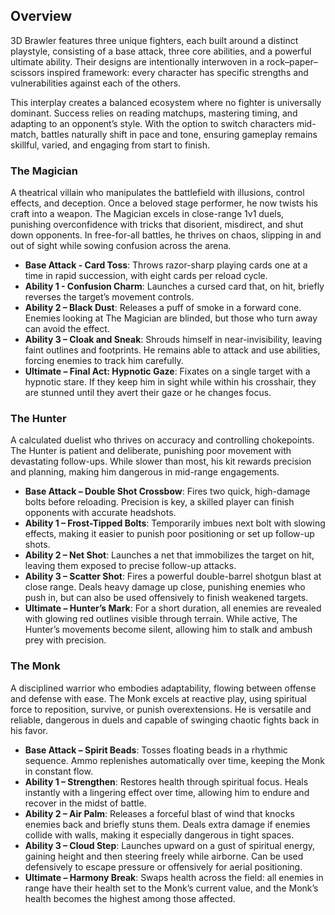 ## Overview

3D Brawler features three unique fighters, each built around a distinct playstyle, consisting of a base attack, three core abilities, and a powerful ultimate ability. Their designs are intentionally interwoven in a rock–paper–scissors inspired framework: every character has specific strengths and vulnerabilities against each of the others.

This interplay creates a balanced ecosystem where no fighter is universally dominant. Success relies on reading matchups, mastering timing, and adapting to an opponent’s style. With the option to switch characters mid-match, battles naturally shift in pace and tone, ensuring gameplay remains skillful, varied, and engaging from start to finish.

### The Magician
A theatrical villain who manipulates the battlefield with illusions, control effects, and deception. Once a beloved stage performer, he now twists his craft into a weapon.  The Magician excels in close-range 1v1 duels, punishing overconfidence with tricks that disorient, misdirect, and shut down opponents.  In free-for-all battles, he thrives on chaos, slipping in and out of sight while sowing confusion across the arena.  

- **Base Attack - Card Toss**: Throws razor-sharp playing cards one at a time in rapid succession, with eight cards per reload cycle.  
- **Ability 1 - Confusion Charm**: Launches a cursed card that, on hit, briefly reverses the target’s movement controls.  
- **Ability 2 – Black Dust**: Releases a puff of smoke in a forward cone. Enemies looking at The Magician are blinded, but those who turn away can avoid the effect.  
- **Ability 3 – Cloak and Sneak**: Shrouds himself in near-invisibility, leaving faint outlines and footprints. He remains able to attack and use abilities, forcing enemies to track him carefully.  
- **Ultimate – Final Act: Hypnotic Gaze**: Fixates on a single target with a hypnotic stare. If they keep him in sight while within his crosshair, they are stunned until they avert their gaze or he changes focus.  

### The Hunter
A calculated duelist who thrives on accuracy and controlling chokepoints. The Hunter is patient and deliberate, punishing poor movement with devastating follow-ups. While slower than most, his kit rewards precision and planning, making him dangerous in mid-range engagements.  

- **Base Attack – Double Shot Crossbow**: Fires two quick, high-damage bolts before reloading. Precision is key, a skilled player can finish opponents with accurate headshots.  
- **Ability 1 – Frost-Tipped Bolts**: Temporarily imbues next bolt with slowing effects, making it easier to punish poor positioning or set up follow-up shots.  
- **Ability 2 – Net Shot**: Launches a net that immobilizes the target on hit, leaving them exposed to precise follow-up attacks.  
- **Ability 3 – Scatter Shot**: Fires a powerful double-barrel shotgun blast at close range. Deals heavy damage up close, punishing enemies who push in, but can also be used offensively to finish weakened targets.  
- **Ultimate – Hunter’s Mark**: For a short duration, all enemies are revealed with glowing red outlines visible through terrain. While active, The Hunter’s movements become silent, allowing him to stalk and ambush prey with precision.  


### The Monk
A disciplined warrior who embodies adaptability, flowing between offense and defense with ease. The Monk excels at reactive play, using spiritual force to reposition, survive, or punish overextensions. He is versatile and reliable, dangerous in duels and capable of swinging chaotic fights back in his favor.  

- **Base Attack – Spirit Beads**: Tosses floating beads in a rhythmic sequence. Ammo replenishes automatically over time, keeping the Monk in constant flow.  
- **Ability 1 – Strengthen**: Restores health through spiritual focus. Heals instantly with a lingering effect over time, allowing him to endure and recover in the midst of battle.  
- **Ability 2 – Air Palm**: Releases a forceful blast of wind that knocks enemies back and briefly stuns them. Deals extra damage if enemies collide with walls, making it especially dangerous in tight spaces.  
- **Ability 3 – Cloud Step**: Launches upward on a gust of spiritual energy, gaining height and then steering freely while airborne. Can be used defensively to escape pressure or offensively for aerial positioning.  
- **Ultimate – Harmony Break**: Swaps health across the field: all enemies in range have their health set to the Monk’s current value, and the Monk’s health becomes the highest among those affected.  


